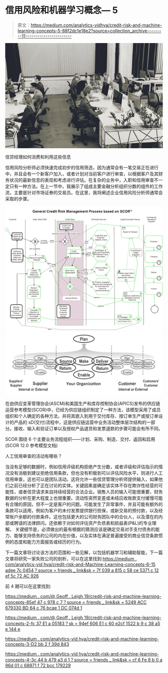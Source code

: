 # 信用风险和机器学习概念— 5

> 原文：<https://medium.com/analytics-vidhya/credit-risk-and-machine-learning-concepts-5-88f2dc1e18e2?source=collection_archive---------11----------------------->

![](img/be1e350a0014a38a09952b08f2a9b6df.png)

信贷经理如何消费和利用这些信息

信用风险分析师必须快速完成初步的信用筛选，因为通常会有一笔交易正在进行中，并且会有一个新客户加入，或者计划对当前客户进行审查，以根据客户及其财务状况的最新信息的表现和考虑进行评估。在复杂的业务中，入职和信用审查不一定只有一种方法。在上一节中，我展示了组成主要金融分析组织分数的组件的工作流，主要是针对市场证券的交易员。在这里，我将阐述企业信用风险分析师通常会采取的步骤。

![](img/6760589cd9102c3064f8c111bcde3460.png)![](img/71326339e88c4b444ce6c1ea987dfea4.png)

在由供应变革管理协会(ASCM)和美国生产和库存控制协会(APICS)发布的供应链运营参考模型(SCOR)中，已经为供应链组织制定了一种方法，该模型采用了成员组织和个人确定的各种方法，并将其嵌入到用于交付库存、按订单生产或按订单设计的产品的 sD(交付)流程中，这是供应链运营中业务活动整体层次结构的一部分。接收、输入和验证订单以及授权产品退货和发票退款的步骤可能会有所不同。

SCOR 围绕 6 个主要业务流程组织——计划、采购、制造、交付、返回和启用(SCOR 12.0 参考模型文档)

人工信用审查的活动有哪些？

当没有足够的数据时，例如信用评级机构拒绝产生分数，或者评级和评估指示的情况没有消极到建议拒绝信用条款，但也没有积极到可以评估风险水平，则进行人工信用审查，这也可以是团队活动。这将允许一些信贷管理分析师提供输入，如果他们之前已经分析了正在讨论的实体。关键因素是确定该实体不存在欺诈性经营的可能性，或者信贷请求来自持续经营的合法企业。销售人员的输入可能很重要，财务数据的分析在更大程度上也很重要。流动性突然变差或未结应收账款支付缓慢可能有合理的原因，但不一定是客户的问题。可能发生了异常事件，并且可能有额外的条款可以适用，例如为客户的未付发票提供银行担保，或新交易的预付款，以及经常账户余额的付款条件。这也包括更大的公司财务团队中的合伙人，以及潜在的内部或聘请的法律顾问。还依赖于对如何评估资产负债表和损益表(P&L)的专业理解。
关键细节是，必须做出的最有根据的猜测应该是确定交易对手支付债务的能力、能够支持债务的公司的内在价值，以及实体在满足普遍接受的商业信贷条款惯例的态度和能力方面报告或经历的行为。

下一篇文章将讨论该方法的范围和一些见解，以包括机器学习和辅助智能，下一篇文章将研究一家失败公司的剖析，可以在这里找到:[https://medium . com/analytics-vid hya/credit-risk-and-Machine-Learning-concepts-6-15 adee 7c 0454？source = friends _ link&sk = 7f 039 a 815 c 58 ce 5371 c 12 ef 5c 72 AC 926](/analytics-vidhya/credit-risk-and-machine-learning-concepts-6-15adee7c0454?source=friends_link&sk=7f039a815c58ce5371c12ef5c72ac926)

前 4 期可以在这里找到:

[https://medium . com/@ Geoff . Leigh 19/credit-risk-and-machine-learning-concepts-85ef 47 c 978 c 7？source = friends _ link&sk = 5249 ACC 679330 BD 64 c 76 bcae 1 DC 074d 1](/@geoff.leigh19/credit-risk-and-machine-learning-concepts-85ef47c978c7?source=friends_link&sk=5249acc679330bd64c76bcae1dc074d1)

[https://medium . com/@ Geoff . Leigh 19/credit-risk-and-machine-learning-concepts-2-fc 37 E1 a 05183？sk = 94ef 606 E1 c 60 e2cf 1522 b 9 c 38 a5 e 144 e](/@geoff.leigh19/credit-risk-and-machine-learning-concepts-2-fc37e1a05183?sk=94ef606e1c60e2cf1522b9c38a5e144e)

[https://medium . com/analytics-vid hya/credit-risk-and-machine-learning-concepts-3-D2 bb 2 f 39d 843](/analytics-vidhya/credit-risk-and-machine-learning-concepts-3-d2bb2f39d843)

[https://medium . com/analytics-vid hya/credit-risk-and-machine-learning-concepts-4-3c 44 b 479 a3 d 1？source = friends _ link&sk = cf 6 Fe 8 b 0 a 96d 01 c 68971 f 72 bcc 179229](/analytics-vidhya/credit-risk-and-machine-learning-concepts-4-3c44b479a3d1?source=friends_link&sk=cf6fe8b0a96d01c68971f72cbc179229)
